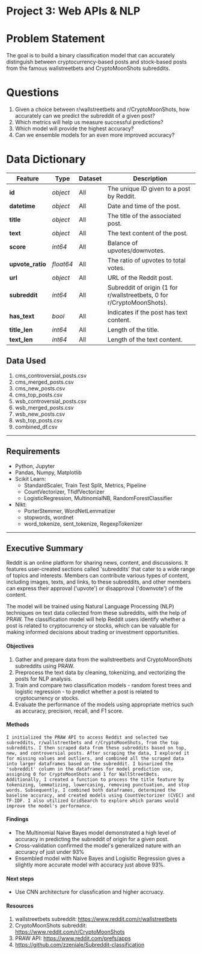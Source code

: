 # Project 3: Web APIs & NLP

# Problem Statement

The goal is to build a binary classification model that can accurately distinguish between cryptocurrency-based posts and stock-based posts from the famous wallstreetbets and CryptoMoonShots subreddits.

# Questions

1. Given a choice between r/wallstreetbets and r/CryptoMoonShots, how accurately can we predict the subreddit of a given post?
2. Which metrics will help us measure successful predictions? 
3. Which model will provide the highest accuracy?
4. Can we ensemble models for an even more improved accuracy?

# Data Dictionary

| Feature         | Type     | Dataset | Description                                      |
|-----------------|----------|---------|--------------------------------------------------|
| **id**          | *object* | All     | The unique ID given to a post by Reddit.         |
| **datetime**    | *object* | All     | Date and time of the post.                       |
| **title**       | *object* | All     | The title of the associated post.                |
| **text**        | *object* | All     | The text content of the post.                    |
| **score**       | *int64*  | All     | Balance of upvotes/downvotes.                    |
| **upvote_ratio**| *float64*| All     | The ratio of upvotes to total votes.             |
| **url**         | *object* | All     | URL of the Reddit post.                          |
| **subreddit**   | *int64*  | All     | Subreddit of origin (1 for r/wallstreetbets, 0 for r/CryptoMoonShots). |
| **has_text**    | *bool*   | All     | Indicates if the post has text content.          |
| **title_len**   | *int64*  | All     | Length of the title.                             |
| **text_len**    | *int64*  | All     | Length of the text content.  


## Data Used
1. cms_controversial_posts.csv
2. cms_merged_posts.csv
3. cms_new_posts.csv
4. cms_top_posts.csv
5. wsb_controversial_posts.csv
6. wsb_merged_posts.csv
7. wsb_new_posts.csv
8. wsb_top_posts.csv
9. combined_df.csv

---

## Requirements
- Python, Jupyter
- Pandas, Numpy, Matplotlib
- Scikit Learn:
   - StandardScaler, Train Test Split, Metrics, Pipeline 
   - CountVectorizer, TfidfVectorizer
   - LogisticRegression, MultinomialNB, RandomForestClassifier
- Nlkt:
   - PorterStemmer, WordNetLemmatizer
   - stopwords, wordnet
   - word_tokenize, sent_tokenize, RegexpTokenizer

---
## Executive Summary
Reddit is an online platform for sharing news, content, and discussions. It features user-created sections called 'subreddits' that cater to a wide range of topics and interests. Members can contribute various types of content, including images, texts, and links, to these subreddits, and other members can express their approval ('upvote') or disapproval ('downvote') of the content.

The model will be trained using Natural Language Processing (NLP) techniques on text data collected from these subreddits, with the help of PRAW. The classification model will help Reddit users identify whether a post is related to cryptocurrency or stocks, which can be valuable for making informed decisions about trading or investment opportunities.

 
 
#### Objectives
1. Gather and prepare data from the wallstreetbets and CryptoMoonShots subreddits using PRAW.
2. Preprocess the text data by cleaning, tokenizing, and vectorizing the posts for NLP analysis.
3. Train and compare two classification models - random forest trees and logistic regression - to predict whether a post is related to cryptocurrency or stocks.
4. Evaluate the performance of the models using appropriate metrics such as accuracy, precision, recall, and F1 score.

#### Methods
    I initialized the PRAW API to access Reddit and selected two subreddits, r/wallstreetbets and r/CryptoMoonShots, from the top subreddits. I then scraped data from these subreddits based on top, new, and controversial posts. After scraping the data, I explored it for missing values and outliers, and combined all the scraped data into larger dataframes based on the subreddit. I binarized the 'subreddit' column in the dataframes for model prediction use, assigning 0 for CryptoMoonShots and 1 for WallStreetBets. Additionally, I created a function to process the title feature by tokenizing, lemmatizing, lowercasing, removing punctuation, and stop words. Subsequently, I combined both dataframes, determined the baseline accuracy, and created models using CountVectorizer (CVEC) and TF-IDF. I also utilized GridSearch to explore which params would improve the model's performance.

#### Findings
  - The Multinomial Naive Bayes model demonstrated a high level of accuracy in predicting the subreddit of origin for a given post.
  - Cross-validation confirmed the model's generalized nature with an accuracy of just under 93%
  - Ensembled model with Naive Bayes and Logisitic Regression gives a slightly more accurate model with accuracy just above 93%.

#### Next steps
  -  Use CNN architecture for classfication and higher accruacy. 

#### Resources
1. wallstreetbets subreddit: https://www.reddit.com/r/wallstreetbets
2. CryptoMoonShots subreddit: https://www.reddit.com/r/CryptoMoonShots
3. PRAW API: https://www.reddit.com/prefs/apps
4. https://github.com/zzeniale/Subreddit-classification